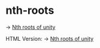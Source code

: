 # nth-roots

&#8594; [Nth roots of unity](https://github.com/easai/nth-roots/blob/main/nth-roots.ipynb)

HTML Version:
&#8594; [Nth roots of unity](https://easai.github.io/nth-roots/nth-roots.html)
